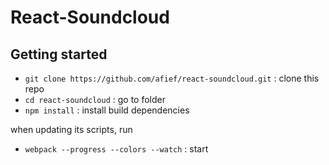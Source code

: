 # React-Soundcloud

## Getting started

- `git clone https://github.com/afief/react-soundcloud.git` : clone this repo
- `cd react-soundcloud` : go to folder
- `npm install` : install build dependencies

when updating its scripts, run
- `webpack --progress --colors --watch` : start 